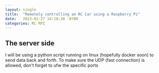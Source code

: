 ```yaml
---
layout: single
title:  "Remotely controlling an RC Car using a Raspberry Pi"
date:   2023-02-27 14:18:30 -0700
categories: RC RPI
---
```


## The server side
I will be using a python script running on linux (hopefully docker soon)
to send data back and forth.
To make sure the UDP (fast connection) is allowed, don't forget to ufw the specific ports
